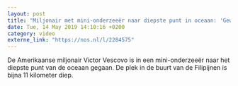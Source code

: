 ```yaml
---
layout: post
title: "Miljonair met mini-onderzeeër naar diepste punt in oceaan: 'Geweldige ervaring'"
date: Tue, 14 May 2019 14:10:16 +0200
category: video
externe_link: "https://nos.nl/l/2284575"
---
```


De Amerikaanse miljonair Victor Vescovo is in een mini-onderzeeër naar het diepste punt van de oceaan gegaan. De plek in de buurt van de Filipijnen is bijna 11 kilometer diep.
